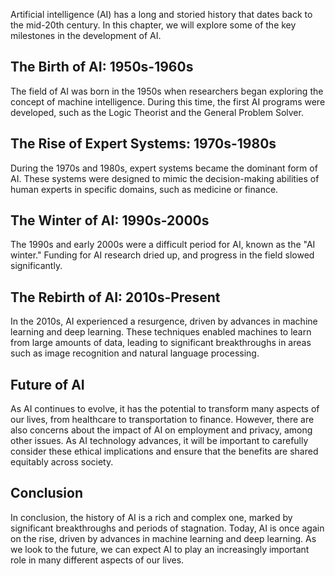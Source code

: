 
Artificial intelligence (AI) has a long and storied history that dates back to the mid-20th century. In this chapter, we will explore some of the key milestones in the development of AI.

The Birth of AI: 1950s-1960s
----------------------------

The field of AI was born in the 1950s when researchers began exploring the concept of machine intelligence. During this time, the first AI programs were developed, such as the Logic Theorist and the General Problem Solver.

The Rise of Expert Systems: 1970s-1980s
---------------------------------------

During the 1970s and 1980s, expert systems became the dominant form of AI. These systems were designed to mimic the decision-making abilities of human experts in specific domains, such as medicine or finance.

The Winter of AI: 1990s-2000s
-----------------------------

The 1990s and early 2000s were a difficult period for AI, known as the "AI winter." Funding for AI research dried up, and progress in the field slowed significantly.

The Rebirth of AI: 2010s-Present
--------------------------------

In the 2010s, AI experienced a resurgence, driven by advances in machine learning and deep learning. These techniques enabled machines to learn from large amounts of data, leading to significant breakthroughs in areas such as image recognition and natural language processing.

Future of AI
------------

As AI continues to evolve, it has the potential to transform many aspects of our lives, from healthcare to transportation to finance. However, there are also concerns about the impact of AI on employment and privacy, among other issues. As AI technology advances, it will be important to carefully consider these ethical implications and ensure that the benefits are shared equitably across society.

Conclusion
----------

In conclusion, the history of AI is a rich and complex one, marked by significant breakthroughs and periods of stagnation. Today, AI is once again on the rise, driven by advances in machine learning and deep learning. As we look to the future, we can expect AI to play an increasingly important role in many different aspects of our lives.
